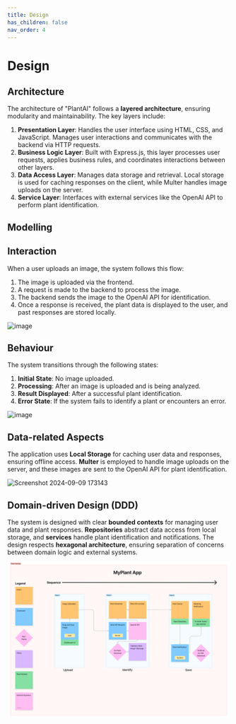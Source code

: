 ```yaml
---
title: Design
has_children: false
nav_order: 4
---
```


# Design

## Architecture
The architecture of "PlantAI" follows a **layered architecture**, ensuring modularity and maintainability. The key layers include:

1. **Presentation Layer**: Handles the user interface using HTML, CSS, and JavaScript. Manages user interactions and communicates with the backend via HTTP requests.
2. **Business Logic Layer**: Built with Express.js, this layer processes user requests, applies business rules, and coordinates interactions between other layers.
3. **Data Access Layer**: Manages data storage and retrieval. Local storage is used for caching responses on the client, while Multer handles image uploads on the server.
4. **Service Layer**: Interfaces with external services like the OpenAI API to perform plant identification.

## Modelling


## Interaction
When a user uploads an image, the system follows this flow:
1. The image is uploaded via the frontend.
2. A request is made to the backend to process the image.
3. The backend sends the image to the OpenAI API for identification.
4. Once a response is received, the plant data is displayed to the user, and past responses are stored locally.

![image](https://github.com/user-attachments/assets/2482758f-45fb-4c26-8a9b-21e923525614)

## Behaviour
The system transitions through the following states:
1. **Initial State**: No image uploaded.
2. **Processing**: After an image is uploaded and is being analyzed.
3. **Result Displayed**: After a successful plant identification.
4. **Error State**: If the system fails to identify a plant or encounters an error.

![image](https://github.com/user-attachments/assets/f85a5f29-9841-4824-8b01-5d98816d0e81)

## Data-related Aspects
The application uses **Local Storage** for caching user data and responses, ensuring offline access. **Multer** is employed to handle image uploads on the server, and these images are sent to the OpenAI API for plant identification.

![Screenshot 2024-09-09 173143](https://github.com/user-attachments/assets/23977adb-6125-4301-8c7e-6f0ef2e5029b)


## Domain-driven Design (DDD)
The system is designed with clear **bounded contexts** for managing user data and plant responses. **Repositories** abstract data access from local storage, and **services** handle plant identification and notifications. The design respects **hexagonal architecture**, ensuring separation of concerns between domain logic and external systems.

![Eventstorming](Eventstorming.png)
